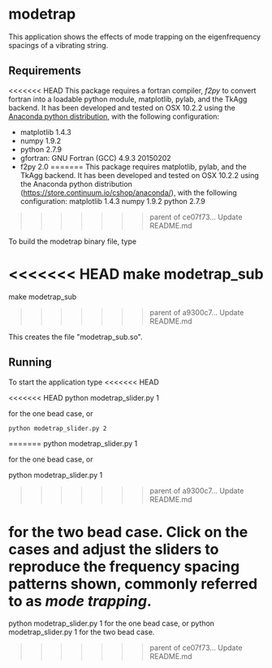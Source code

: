 # modetrap
This application shows the effects of mode trapping on the eigenfrequency spacings of a vibrating string.

## Requirements

<<<<<<< HEAD
This package requires a fortran compiler, *f2py* to convert fortran into a loadable python module, matplotlib, pylab, and the TkAgg backend. It has been developed and tested on OSX 10.2.2 using the [Anaconda python distribution](https://store.continuum.io/cshop/anaconda/), with the following configuration:
- matplotlib 1.4.3
- numpy 1.9.2
- python 2.7.9
- gfortran: GNU Fortran (GCC) 4.9.3 20150202
- f2py 2.0
=======
This package requires matplotlib, pylab, and the TkAgg backend. It has been developed and tested on OSX 10.2.2 using the Anaconda python distribution (https://store.continuum.io/cshop/anaconda/), with the following configuration:
matplotlib 1.4.3
numpy 1.9.2
python 2.7.9
>>>>>>> parent of ce07f73... Update README.md

To build the modetrap binary file, type

<<<<<<< HEAD
    make modetrap_sub
=======
make modetrap_sub
>>>>>>> parent of a9300c7... Update README.md

This creates the file "modetrap_sub.so". 

## Running

To start the application type 
<<<<<<< HEAD

<<<<<<< HEAD
    python modetrap_slider.py 1

for the one bead case, or 

    python modetrap_slider.py 2
=======
python modetrap_slider.py 1

for the one bead case, or 

python modetrap_slider.py 1
>>>>>>> parent of a9300c7... Update README.md

for the two bead case. Click on the cases and adjust the sliders to reproduce the frequency spacing patterns shown, commonly referred to as _mode trapping_.
=======
python modetrap_slider.py 1
for the one bead case, or 
python modetrap_slider.py 1
for the two bead case.
>>>>>>> parent of ce07f73... Update README.md
